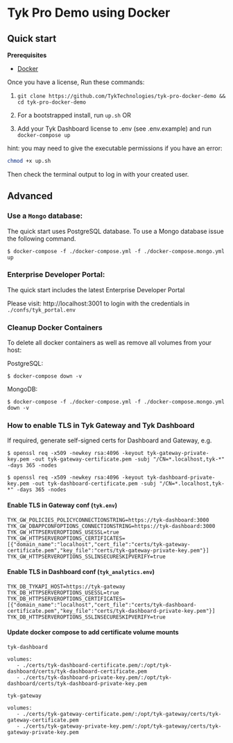 # Tyk Pro Demo using Docker

## Quick start

**Prerequisites**

- [Docker](https://docs.docker.com/get-docker/)

Once you have a license, Run these commands:

1. `git clone https://github.com/TykTechnologies/tyk-pro-docker-demo && cd tyk-pro-docker-demo`

2. For a bootstrapped install, run `up.sh`
OR
2. Add your Tyk Dashboard license to .env (see .env.example) and run `docker-compose up`

hint: you may need to give the executable permissions if you have an error:
```bash
chmod +x up.sh
```

Then check the terminal output to log in with your created user.

## Advanced

### Use a `Mongo` database:

The quick start uses PostgreSQL database. To use a Mongo database issue the
following command.

```
$ docker-compose -f ./docker-compose.yml -f ./docker-compose.mongo.yml up
```

### Enterprise Developer Portal:

The quick start includes the latest Enterprise Developer Portal

Please visit: http://localhost:3001
to login with the credentials in `./confs/tyk_portal.env`

### Cleanup Docker Containers

To delete all docker containers as well as remove all volumes from your host:

PostgreSQL:

```
$ docker-compose down -v
```

MongoDB:

```
$ docker-compose -f ./docker-compose.yml -f ./docker-compose.mongo.yml down -v
```

### How to enable TLS in Tyk Gateway and Tyk Dashboard

If required, generate self-signed certs for Dashboard and Gateway, e.g.

```
$ openssl req -x509 -newkey rsa:4096 -keyout tyk-gateway-private-key.pem -out tyk-gateway-certificate.pem -subj "/CN=*.localhost,tyk-*" -days 365 -nodes

$ openssl req -x509 -newkey rsa:4096 -keyout tyk-dashboard-private-key.pem -out tyk-dashboard-certificate.pem -subj "/CN=*.localhost,tyk-*" -days 365 -nodes
```

#### Enable TLS in Gateway conf (`tyk.env`)

```
TYK_GW_POLICIES_POLICYCONNECTIONSTRING=https://tyk-dashboard:3000
TYK_GW_DBAPPCONFOPTIONS_CONNECTIONSTRING=https://tyk-dashboard:3000
TYK_GW_HTTPSERVEROPTIONS_USESSL=true
TYK_GW_HTTPSERVEROPTIONS_CERTIFICATES=[{"domain_name":"localhost","cert_file":"certs/tyk-gateway-certificate.pem","key_file":"certs/tyk-gateway-private-key.pem"}]
TYK_GW_HTTPSERVEROPTIONS_SSLINSECURESKIPVERIFY=true
```

#### Enable TLS in Dashboard conf (`tyk_analytics.env`)

```
TYK_DB_TYKAPI_HOST=https://tyk-gateway
TYK_DB_HTTPSERVEROPTIONS_USESSL=true
TYK_DB_HTTPSERVEROPTIONS_CERTIFICATES=[{"domain_name":"localhost","cert_file":"certs/tyk-dashboard-certificate.pem","key_file":"certs/tyk-dashboard-private-key.pem"}]
TYK_DB_HTTPSERVEROPTIONS_SSLINSECURESKIPVERIFY=true
```

#### Update docker compose to add certificate volume mounts

`tyk-dashboard`

```
volumes:
   - ./certs/tyk-dashboard-certificate.pem/:/opt/tyk-dashboard/certs/tyk-dashboard-certificate.pem
   - ./certs/tyk-dashboard-private-key.pem/:/opt/tyk-dashboard/certs/tyk-dashboard-private-key.pem
```

`tyk-gateway`

```
volumes:
   - ./certs/tyk-gateway-certificate.pem/:/opt/tyk-gateway/certs/tyk-gateway-certificate.pem
   - ./certs/tyk-gateway-private-key.pem/:/opt/tyk-gateway/certs/tyk-gateway-private-key.pem
```

